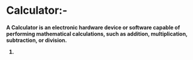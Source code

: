 # Calculator:- 



<h4>A Calculator is an electronic hardware device or software capable of performing mathematical calculations, such as addition, multiplication, subtraction, or division.
<br>
<ol>
  <li>
</ol>
  
</h4>
